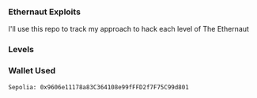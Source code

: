 ### Ethernaut Exploits

I'll use this repo to track my approach to hack each level of The Ethernaut

### Levels

### Wallet Used

```Sepolia: 0x9606e11178a83C364108e99fFFD2f7F75C99d801```